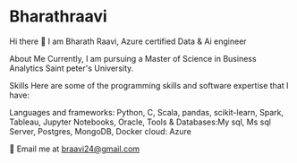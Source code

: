 # Bharathraavi
Hi there 👋
I am Bharath Raavi, Azure certified Data & Ai engineer

About Me
Currently, I am pursuing a Master of Science in Business Analytics Saint peter's University.

Skills
Here are some of the programming skills and software expertise that I have:

Languages and frameworks: Python, C, Scala, pandas, scikit-learn, Spark, Tableau, Jupyter Notebooks, Oracle,
Tools & Databases:My sql, Ms sql Server, Postgres, MongoDB, Docker
cloud: Azure

📧 Email me at braavi24@gmail.com
